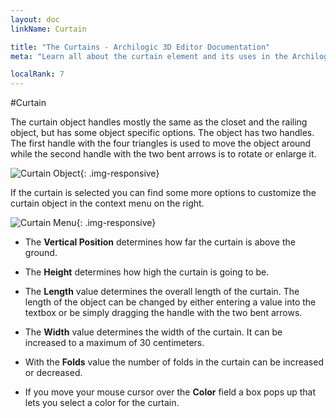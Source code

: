```yaml
---
layout: doc
linkName: Curtain

title: "The Curtains - Archilogic 3D Editor Documentation"
meta: "Learn all about the curtain element and its uses in the Archilogic 3D Editor. Check out our documentation."

localRank: 7
---
```


#Curtain

The curtain object handles mostly the same as the closet and the railing object, but has some object specific options. The object has two handles. The first handle with the four triangles is used to move the object around while the second handle with the two bent arrows is to rotate or enlarge it.

![Curtain Object]({{site.path}}/assets/images/Architecture-Curtain-Object.jpg){: .img-responsive}

If the curtain is selected you can find some more options to customize the curtain object in the context menu on the right.

![Curtain Menu]({{site.path}}/assets/images/Architecture-Curtain-Menu.jpg){: .img-responsive}

* The **Vertical Position** determines how far the curtain is above the ground.

* The **Height** determines how high the curtain is going to be.

* The **Length** value determines the overall length of the curtain. The length of the object can be changed by either entering a value into the textbox or be simply dragging the handle with the two bent arrows.

* The **Width** value determines the width of the curtain. It can be increased to a maximum of 30 centimeters.

* With the **Folds** value the number of folds in the curtain can be increased or decreased.

* If you move your mouse cursor over the **Color** field a box pops up that lets you select a color for the curtain.
